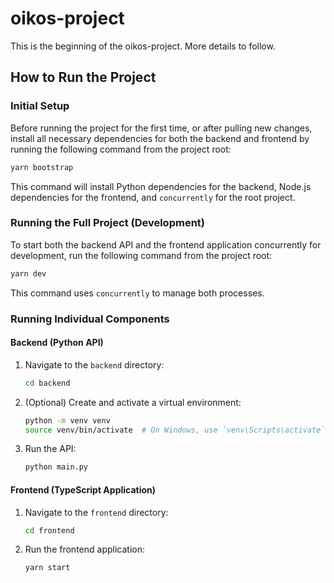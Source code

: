 # oikos-project

This is the beginning of the oikos-project. More details to follow.

## How to Run the Project

### Initial Setup

Before running the project for the first time, or after pulling new changes, install all necessary dependencies for both the backend and frontend by running the following command from the project root:

```bash
yarn bootstrap
```

This command will install Python dependencies for the backend, Node.js dependencies for the frontend, and `concurrently` for the root project.

### Running the Full Project (Development)

To start both the backend API and the frontend application concurrently for development, run the following command from the project root:

```bash
yarn dev
```

This command uses `concurrently` to manage both processes.

### Running Individual Components

#### Backend (Python API)

1.  Navigate to the `backend` directory:
    ```bash
    cd backend
    ```
2.  (Optional) Create and activate a virtual environment:
    ```bash
    python -m venv venv
    source venv/bin/activate  # On Windows, use `venv\Scripts\activate`
    ```
3.  Run the API:
    ```bash
    python main.py
    ```

#### Frontend (TypeScript Application)

1.  Navigate to the `frontend` directory:
    ```bash
    cd frontend
    ```
2.  Run the frontend application:
    ```bash
    yarn start
    ```
